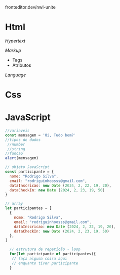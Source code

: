 fronteditor.dev/nwl-unite

# Html

*Hypertext*

*Markup*
- Tags
- Atributos

*Language*


# Css

# JavaScript
```js
//variaveis
const mensagem = 'Oi, Tudo bem?'
//tipos de dados
 //number
 //string
//funcao
alert(mensagem)

// objeto JavaScript
const participante = {
  nome: "Rodrigo Silva",
  email: "rodriguinhoosss@gmail.com",
  dataInscricao: new Date (2024, 2, 22, 19, 20),
  dataCheckIn: new Date (2024, 2, 23, 19, 50) 
}

// array
let participantes = [
  {
    nome: "Rodrigo Silva",
    email: "rodriguinhoosss@gmail.com",
    dataInscricao: new Date (2024, 2, 22, 19, 20),
    dataCheckIn: new Date (2024, 2, 23, 19, 50) 
  },
]

  // estrutura de repetição - loop
  for(let participante of participantes){
   // faça alguma coisa aqui
   // enquanto tiver participante
  }
```